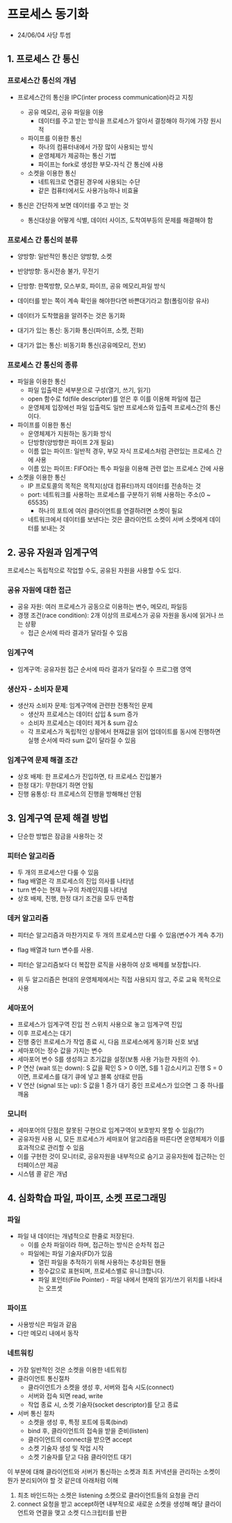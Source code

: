 # 프로세스 동기화

- 24/06/04 사당 투썸

## 1. 프로세스 간 통신

### 프로세스간 통신의 개념

- 프로세스간의 통신을 IPC(inter process communication)라고 지칭

  - 공유 메모리, 공유 파일을 이용
    - 데이터를 주고 받는 방식을 프로세스가 알아서 결정해야 하기에 가장 원시적
  - 파이프를 이용한 통신
    - 하나의 컴퓨터내에서 가장 많이 사용되는 방식
    - 운영체제가 제공하는 통신 기법
    - 파이프는 fork로 생성한 부모-자식 간 통신에 사용
  - 소켓을 이용한 통신
    - 네트워크로 연결된 경우에 사용되는 수단
    - 같은 컴퓨터에서도 사용가능하나 비효율

- 통신은 간단하게 보면 데이터를 주고 받는 것
  - 통신대상을 어떻게 식별, 데이터 사이즈, 도착여부등의 문제를 해결해야 함

### 프로세스 간 통신의 분류

- 양방향: 일반적인 통신은 양방향, 소켓
- 반양방향: 동시전송 불가, 무전기
- 단방향: 한쪽방향, 모스부호, 파이프, 공유 메모리,파일 방식

- 데이터를 받는 쪽이 계속 확인을 해야한다면 바쁜대기라고 함(폴링이랑 유사)
- 데이터가 도착했음을 알려주는 것은 동기화
- 대기가 있는 통신: 동기화 통신(파이프, 소켓, 전화)
- 대기가 없는 통신: 비동기화 통신(공유메모리, 전보)

### 프로세스 간 통신의 종류

- 파일을 이용한 통신
  - 파일 입출력은 세부분으로 구성(열기, 쓰기, 읽기)
  - open 함수로 fd(file descripter)를 얻은 후 이를 이용해 파일에 접근
  - 운영체제 입장에선 파일 입출력도 일반 프로세스와 입출력 프로세스간의 통신이다.
- 파이프를 이용한 통신
  - 운영체제가 지원하는 동기화 방식
  - 단방향(양방향은 파이프 2개 필요)
  - 이름 없는 파이프: 일반적 경우, 부모 자식 프로세스처럼 관련있는 프로세스 간에 사용
  - 이름 있는 파이프: FIFO라는 특수 파일을 이용해 관련 없는 프로세스 간에 사용
- 소켓을 이용한 통신
  - IP 프로토콜의 목적은 목적지(상대 컴퓨터)까지 데이터를 전송하는 것
  - port: 네트워크를 사용하는 프로세스를 구분하기 위해 사용하는 주소(0 ~ 65535)
    - 하나의 포트에 여러 클라이언트를 연결하려면 소켓이 필요
  - 네트워크에서 데이터를 보낸다는 것은 클라이언트 소켓이 서버 소켓에게 데이터를 보내는 것

## 2. 공유 자원과 임계구역

프로세스는 독립적으로 작업할 수도, 공유된 자원을 사용할 수도 있다.

### 공유 자원에 대한 접근

- 공유 자원: 여러 프로세스가 공동으로 이용하는 변수, 메모리, 파일등
- 경쟁 조건(race condition): 2개 이상의 프로세스가 공유 자원을 동시에 읽거나 쓰는 상황
  - 접근 순서에 따라 결과가 달라질 수 있음

### 임계구역

- 임계구역: 공유자원 접근 순서에 따라 결과가 달라질 수 프로그램 영역

### 생산자 - 소비자 문제

- 생산자 소비자 문제: 임계구역에 관련한 전통적인 문제
  - 생산자 프로세스는 데이터 삽입 & sum 증가
  - 소비자 프로세스는 데이터 제거 & sum 감소
  - 각 프로세스가 독립적인 상황에서 현재값을 읽어 업데이트를 동시에 진행하면 실행 순서에 따라 sum 값이 달라질 수 있음

### 임계구역 문제 해결 조간

- 상호 배제: 한 프로세스가 진입하면, 타 프로세스 진입불가
- 한정 대기: 무한대기 하면 안됨
- 진행 융통성: 타 프로세스의 진행을 방해해선 안됨

## 3. 임계구역 문제 해결 방법

- 단순한 방법은 잠금을 사용하는 것

### 피터슨 알고리즘

- 두 개의 프로세스만 다룰 수 있음
- flag 배열은 각 프로세스의 진입 의사를 나타냄
- turn 변수는 현재 누구의 차례인지를 나타냄
- 상호 배제, 진행, 한정 대기 조건을 모두 만족함

### 데커 알고리즘

- 피터슨 알고리즘과 마찬가지로 두 개의 프로세스만 다룰 수 있음(변수가 계속 추가)
- flag 배열과 turn 변수를 사용.
- 피터슨 알고리즘보다 더 복잡한 로직을 사용하여 상호 배제를 보장합니다.

- 위 두 알고리즘은 현대의 운영체제에서는 직접 사용되지 않고, 주로 교육 목적으로 사용

### 세마포어

- 프로세스가 임계구역 진입 전 스위치 사용으로 놓고 임계구역 진입
- 이후 프로세스는 대기
- 진행 중인 프로세스가 작업 종료 시, 다음 프로세스에게 동기화 신호 보냄
- 세마포어는 정수 값을 가지는 변수
- 세마포어 변수 S를 생성하고 초기값을 설정(보통 사용 가능한 자원의 수).
- P 연산 (wait 또는 down):
  S 값을 확인
  S > 0 이면, S를 1 감소시키고 진행
  S = 0 이면, 프로세스를 대기 큐에 넣고 블록 상태로 만듬
- V 연산 (signal 또는 up):
  S 값을 1 증가
  대기 중인 프로세스가 있으면 그 중 하나를 깨움

### 모니터

- 세마포어의 단점은 잘못된 구현으로 임계구역이 보호받지 못할 수 있음(??)
- 공유자원 사용 시, 모든 프로세스가 세마포어 알고리즘을 따른다면 운영체제가 이를 효과적으로 관리할 수 있음
- 이를 구현한 것이 모니터로, 공유자원을 내부적으로 숨기고 공유자원에 접근하는 인터페이스만 제공
- 시스템 콜 같은 개념

## 4. 심화학습 파일, 파이프, 소켓 프로그래밍

### 파일

- 파일 내 데이터는 개념적으로 한줄로 저장된다.
  - 이를 순차 파일이라 하며, 접근하는 방식은 순차적 접근
  - 파일에는 파일 기술자(FD)가 있음
    - 열린 파일을 추적하기 위해 사용하는 추상화된 핸들
    - 정수값으로 표현되며, 프로세스별로 유니크합니다.
    - 파일 포인터(File Pointer) - 파일 내에서 현재의 읽기/쓰기 위치를 나타내는 오프셋

### 파이프

- 사용방식은 파일과 같음
- 다만 메모리 내에서 동작

### 네트워킹

- 가장 일반적인 것은 소켓을 이용한 네트워킹
- 클라이언트 통신절차
  - 클라이언트가 소켓을 생성 후, 서버와 접속 시도(connect)
  - 서버와 접속 되면 read, write
  - 작업 종료 시, 소켓 기술자(socket descriptor)를 닫고 종료
- 서버 통신 절차
  - 소켓을 생성 후, 특정 포트에 등록(bind)
  - bind 후, 클라이언트의 접속을 받을 준비(listen)
  - 클라이언트의 connect을 받으면 accept
  - 소켓 기술자 생성 및 작업 시작
  - 소켓 기술자를 닫고 다음 클라이언트 대기

이 부분에 대해 클라이언트와 서버가 통신하는 소켓과 최초 커넥션을 관리하는 소켓이 뭔가 분리되어야 할 것 같은데 아래처럼 이해

1. 최초 바인드하는 소켓은 listening 소켓으로 클라이언트들의 요청을 관리
2. connect 요청을 받고 accept하면 내부적으로 새로운 소켓을 생성해 해당 클라이언트와 연결을 맺고 소켓 디스크립터를 반환
